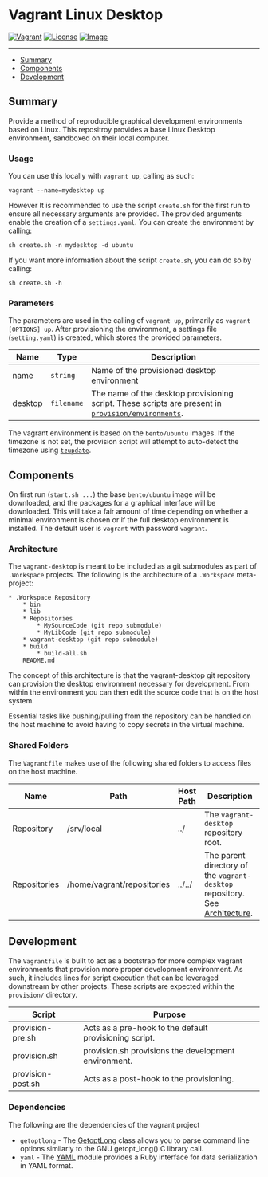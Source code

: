 # Vagrant Linux Desktop
[![Vagrant][vagrant-badge]][vagrant-link]
[![License][license-badge]][license-link]
[![Image][image-badge]][image-link]

---

 * [Summary](#summary)
 * [Components](#components)
 * [Development](#development)

## Summary

Provide a method of reproducible graphical development environments based on Linux.  This repositroy provides a base Linux Desktop environment, sandboxed on their local computer.  

### Usage

You can use this locally with `vagrant up`, calling as such:

```
vagrant --name=mydesktop up
```

However It is recommended to use the script `create.sh` for the first run to ensure all necessary arguments are provided. The provided arguments enable the creation of a `settings.yaml`.  You can create the environment by calling:

```
sh create.sh -n mydesktop -d ubuntu
```

If you want more information about the script `create.sh`, you can do so by calling:

```
sh create.sh -h
```

### Parameters

The parameters are used in the calling of `vagrant up`, primarily as `vagrant [OPTIONS] up`.  After provisioning the environment, a settings file (`setting.yaml`) is created, which stores the provided parameters.

| Name | Type | Description |
| ---  | ---  | ---         |
| name | `string` | Name of the provisioned desktop environment |
| desktop | `filename` | The name of the desktop provisioning script.  These scripts are present in [`provision/environments`](src/packaging/environments). |

The vagrant environment is based on the `bento/ubuntu` images.  If the timezone is not set, the provision script will attempt to auto-detect the timezone using [`tzupdate`](https://github.com/cdown/tzupdate).

## Components

On first run (`start.sh ...`) the base `bento/ubuntu` image will be downloaded, and the packages for a graphical interface will be downloaded. This will take a fair amount of time depending on whether a minimal environment is chosen or if the full desktop environment is installed.  The default user is `vagrant` with password `vagrant`.

### Architecture

The `vagrant-desktop` is meant to be included as a git submodules as part of `.Workspace` projects.  The following is the architecture of a `.Workspace` meta-project:

```
* .Workspace Repository
    * bin
    * lib
    * Repositories
        * MySourceCode (git repo submodule)
        * MyLibCode (git repo submodule)
    * vagrant-desktop (git repo submodule)
    * build
        * build-all.sh
    README.md
```

The concept of this architecture is that the vagrant-desktop git repository can provision the desktop environment necessary for development.  From within the environment you can then edit the source code that is on the host system.

Essential tasks like pushing/pulling from the repository can be handled on the host machine to avoid having to copy secrets in the virtual machine.

### Shared Folders

The `Vagrantfile` makes use of the following shared folders to access files on the host machine.

| Name | Path |  Host Path | Description |
| --- | --- | --- | --- |
| Repository | /srv/local | ../ | The `vagrant-desktop` repository root. |
| Repositories | /home/vagrant/repositories | ../../ | The parent directory of the `vagrant-desktop` repository. See [Architecture](#architecture). |

## Development

The `Vagrantfile` is built to act as a bootstrap for more complex vagrant environments that provision more proper development environment.  As such, it includes lines for script execution that can be leveraged downstream by other projects.  These scripts are expected within the `provision/` directory.

| Script | Purpose |
| --- | --- |
| provision-pre.sh | Acts as a pre-hook to the default provisioning script. |
| provision.sh | provision.sh provisions the development environment. |
| provision-post.sh | Acts as a post-hook to the provisioning. |

### Dependencies 

The following are the dependencies of the vagrant project

* `getoptlong` - The [GetoptLong](http://ruby-doc.org/stdlib-2.1.0/libdoc/getoptlong/rdoc/GetoptLong.html) class allows you to parse command line options similarly to the GNU getopt_long() C library call.
* `yaml` - The [YAML](https://ruby-doc.org/stdlib-1.9.3/libdoc/yaml/rdoc/YAML.html) module provides a Ruby interface for data serialization in YAML format.

[^1]: The

[license-badge]: https://img.shields.io/badge/license-MIT-blue.svg?maxAge=2592000
[license-link]: LICENSE

[image-badge]: https://img.shields.io/badge/box-bento/ubuntu-red.svg?maxAge=2592000
[image-link]: https://atlas.hashicorp.com/bento/boxes/ubuntu-16.10

[vagrant-badge]: https://img.shields.io/badge/vagrant.api-2-green.svg?maxAge=2592000
[vagrant-link]: src/Vagrantfile